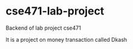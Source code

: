# cse471-lab-project

Backend of lab project cse471

It is a project on money transaction called Dkash
